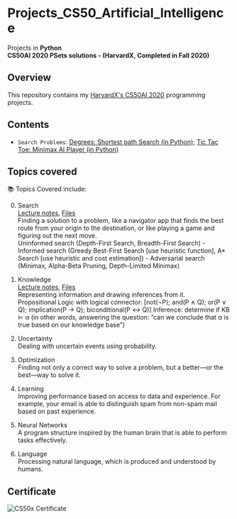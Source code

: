 # Projects_CS50_Artificial_Intelligence
Projects in **Python** \
**CS50AI 2020 PSets solutions - (HarvardX, Completed in Fall 2020)**


## Overview
This repository contains my [HarvardX's CS50AI 2020](https://cs50.harvard.edu/ai/2020/) programming projects. 

## Contents
- `Search Problems`: [Degrees: Shortest path Search (in Python)](/Degrees:%20Shortest%20path%20Search%20(in%20Py)%20–%200.1./); [Tic Tac Toe: Minimax AI Player (in Python)](/%20Tic%20Tac%20Toe:%20Minimax%20AI%20Player%20(in%20Py)%20–%200.2./)


<!--
- `pset6`: [Mario Pyramid generator (in Python)](/%20Mario%20Pyramid%20generator%20(in%20Python)%20–%206.2./); [Cash Coin change (in Python)](/%20%20Cash%20Coin%20change%20(in%20Python)%20–%20%206.3./); [Readability Level estimator (in Python)](/%20%20%20Readability%20Level%20estimator%20(in%20Python)%20–%20%206.4./); [DNA Profiling (in Python)](/%20%20%20%20DNA%20Profiling%20(in%20Python)%20–%206.5./)
- `pset7`: [Movie Database querying (in SQL)](/%20%20%20%20%20Movie%20Database%20querying%20(in%20SQL)%20–%207.1./); [Hogwarts House queries (in Py and SQL)](/%20%20%20%20%20%20Hogwarts%20House%20queries%20(in%20Py%20and%20SQL)%20–%207.2./)
- `pset8`: Homepage Basic website (in HTML, CSS, and JavaScript)
Website with Flask and JavaScript (Web)
- `final_project`: [Project Name/Description]
-->

## Topics covered
📚 Topics Covered include:

0. Search \
[Lecture notes](https://cs50.harvard.edu/ai/2020/notes/0/), [Files](https://cs50.harvard.edu/ai/2020/weeks/0/) \
Finding a solution to a problem, like a navigator app that finds the best route from your origin to the destination, or like playing a game and figuring out the next move. \
Uninformed search (Depth-First Search, Breadth-First Search) -  Informed search (Greedy Best-First Search [use heuristic function], A* Search [use heuristic and cost estimation]) - Adversarial search (Minimax, Alpha-Beta Pruning, Depth-Limited Minimax)

2. Knowledge \
[Lecture notes](https://cs50.harvard.edu/ai/2020/notes/1/), [Files](https://cs50.harvard.edu/ai/2020/weeks/1/) \
Representing information and drawing inferences from it. \
Propositional Logic with logical connector: [not(¬P); and(P ∧ Q); or(P ∨ Q); implication(P → Q); biconditional(P ↔ Q)]
Inference: determine if KB ⊨ α (in other words, answering the question: “can we conclude that α is true based on our knowledge base”)

4. Uncertainty \
Dealing with uncertain events using probability.

5. Optimization \
Finding not only a correct way to solve a problem, but a better—or the best—way to solve it.

6. Learning \
Improving performance based on access to data and experience. For example, your email is able to distinguish spam from non-spam mail based on past experience.

7. Neural Networks \
A program structure inspired by the human brain that is able to perform tasks effectively.

8. Language \
Processing natural language, which is produced and understood by humans.







## Certificate
![CS50x Certificate](images/Certificat_CS50AI.png)


